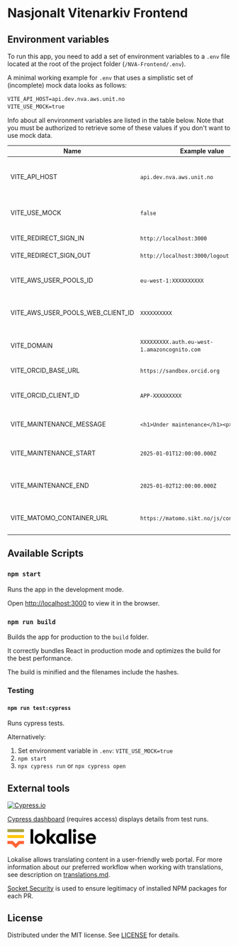 # Nasjonalt Vitenarkiv Frontend

## Environment variables

To run this app, you need to add a set of environment variables to a `.env` file located at the root of the project folder (`/NVA-Frontend/.env`).

A minimal working example for `.env` that uses a simplistic set of (incomplete) mock data looks as follows:

```markdown
VITE_API_HOST=api.dev.nva.aws.unit.no
VITE_USE_MOCK=true
```

Info about all environment variables are listed in the table below. Note that you must be authorized to retrieve some of these values if you don't want to use mock data.

| Name                              | Example value                                | Description                                                                                                    |
| --------------------------------- | -------------------------------------------- | -------------------------------------------------------------------------------------------------------------- |
| VITE_API_HOST                     | `api.dev.nva.aws.unit.no`                    | Required. Base URL to the API. Value can be found by logging in to the `FRONTEND PROD` account in AWS Amplify. |
| VITE_USE_MOCK                     | `false`                                      | Whether to use local mock data or not. If `true`, no more variables are needed.                                |
| VITE_REDIRECT_SIGN_IN             | `http://localhost:3000`                      | Callback URI for successfull login.                                                                            |
| VITE_REDIRECT_SIGN_OUT            | `http://localhost:3000/logout`               | Callback URI for successfull logout.                                                                           |
| VITE_AWS_USER_POOLS_ID            | `eu-west-1:XXXXXXXXXX`                       | Value can be found by logging in to the `FRONTEND PROD` account in AWS Amplify.                                |
| VITE_AWS_USER_POOLS_WEB_CLIENT_ID | `XXXXXXXXXX`                                 | Value can be found by logging in to the `FRONTEND PROD` account in AWS Amplify.                                |
| VITE_DOMAIN                       | `XXXXXXXXX.auth.eu-west-1.amazoncognito.com` | Value can be found by logging in to the `FRONTEND PROD` account in AWS Amplify.                                |
| VITE_ORCID_BASE_URL               | `https://sandbox.orcid.org`                  | Base URL to ORCID integration.                                                                                 |
| VITE_ORCID_CLIENT_ID              | `APP-XXXXXXXXX`                              | Value can be found by logging in to the `FRONTEND PROD` account in AWS Amplify.                                |
| VITE_MAINTENANCE_MESSAGE          | `<h1>Under maintenance</h1><p>...</p>`       | Information to show users when the service has downtime.                                                       |
| VITE_MAINTENANCE_START            | `2025-01-01T12:00:00.000Z`                   | If supplied, the `VITE_MAINTENANCE_MESSAGE` will not be shown to users before this time.                       |
| VITE_MAINTENANCE_END              | `2025-01-02T12:00:00.000Z`                   | If supplied, the `VITE_MAINTENANCE_MESSAGE` will not be shown to users after this time.                        |
| VITE_MATOMO_CONTAINER_URL         | `https://matomo.sikt.no/js/container_XXX`    | Value can be found by logging in to the `FRONTEND PROD` account in AWS Amplify.                                |

## Available Scripts

### `npm start`

Runs the app in the development mode.

Open [http://localhost:3000](http://localhost:3000) to view it in the browser.

### `npm run build`

Builds the app for production to the `build` folder.

It correctly bundles React in production mode and optimizes the build for the best performance.

The build is minified and the filenames include the hashes.

### Testing

#### `npm run test:cypress`

Runs cypress tests.

Alternatively:

1. Set environment variable in `.env`: `VITE_USE_MOCK=true`
2. `npm start`
3. `npx cypress run` or `npx cypress open`

## External tools

[![Cypress.io](https://img.shields.io/badge/tested%20with-Cypress-04C38E.svg)](https://www.cypress.io/)

[Cypress dashboard](https://dashboard.cypress.io/projects/kigtb6) (requires access) displays details from test runs.

<a title="Lokalise: accelerate localization from code to delivery" href="https://lokalise.com/"><img src="src/resources/images/lokalise_logo.svg?raw=true" alt="Lokalise logo" width="200px"></a><br>

Lokalise allows translating content in a user-friendly web portal. For more information about our preferred workflow when working with translations, see description on [translations.md](documentation/translations/translations.md).

[Socket Security](https://socket.dev/) is used to ensure legitimacy of installed NPM packages for each PR.

## License

Distributed under the MIT license. See [LICENSE](LICENSE) for details.
